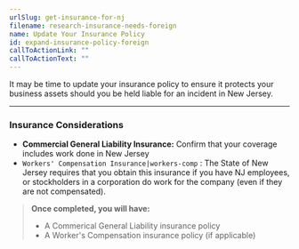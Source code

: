 ```yaml
---
urlSlug: get-insurance-for-nj
filename: research-insurance-needs-foreign
name: Update Your Insurance Policy
id: expand-insurance-policy-foreign
callToActionLink: ""
callToActionText: ""
---
```

It may be time to update your insurance policy to ensure it protects your business assets should you be held liable for an incident in New Jersey.

- - -

### Insurance Considerations

* **Commercial General Liability Insurance:** Confirm that your coverage includes work done in New Jersey
*  `Workers' Compensation Insurance|workers-comp` : The State of New Jersey requires that you obtain this insurance if you have NJ employees, or stockholders in a corporation do work for the company (even if they are not compensated).



> **Once completed, you will have:**
>
>  * A Commerical General Liability insurance policy
>  * A Worker's Compensation insurance policy (if applicable)